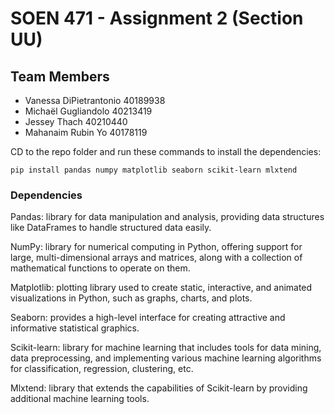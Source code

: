 # SOEN 471 - Assignment 2 (Section UU)

## Team Members
- Vanessa DiPietrantonio 40189938
- Michaël Gugliandolo 40213419
- Jessey Thach 40210440
- Mahanaim Rubin Yo 40178119

CD to the repo folder and run these commands to install the dependencies:
```
pip install pandas numpy matplotlib seaborn scikit-learn mlxtend
```
### Dependencies

Pandas: library for data manipulation and analysis, providing data structures like DataFrames to handle structured data easily.

NumPy: library for numerical computing in Python, offering support for large, multi-dimensional arrays and matrices, along with a collection of mathematical functions to operate on them.

Matplotlib: plotting library used to create static, interactive, and animated visualizations in Python, such as graphs, charts, and plots.

Seaborn: provides a high-level interface for creating attractive and informative statistical graphics.

Scikit-learn: library for machine learning that includes tools for data mining, data preprocessing, and implementing various machine learning algorithms for classification, regression, clustering, etc.

Mlxtend: library that extends the capabilities of Scikit-learn by providing additional machine learning tools.



